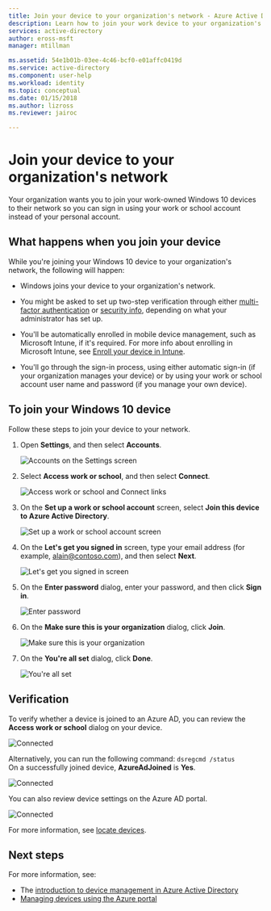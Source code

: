 ```yaml
---
title: Join your device to your organization's network - Azure Active Directory | Microsoft Docs
description: Learn how to join your work device to your organization's network.
services: active-directory
author: eross-msft
manager: mtillman

ms.assetid: 54e1b01b-03ee-4c46-bcf0-e01affc0419d
ms.service: active-directory
ms.component: user-help
ms.workload: identity
ms.topic: conceptual
ms.date: 01/15/2018
ms.author: lizross
ms.reviewer: jairoc

---
```

# Join your device to your organization's network

Your organization wants you to join your work-owned Windows 10 devices to their network so you can sign in using your work or school account instead of your personal account.

## What happens when you join your device
While you're joining your Windows 10 device to your organization's network, the following will happen:

- Windows joins your device to your organization's network.

- You might be asked to set up two-step verification through either [multi-factor authentication](multi-factor-authentication-end-user-first-time.md) or [security info](user-help-security-info-overview.md), depending on what your administrator has set up.

- You'll be automatically enrolled in mobile device management, such as Microsoft Intune, if it's required. For more info about enrolling in Microsoft Intune, see [Enroll your device in Intune](https://docs.microsoft.com/en-us/intune-user-help/enroll-your-device-in-intune-all).

- You'll go through the sign-in process, using either automatic sign-in (if your organization manages your device) or by using your work or school account user name and password (if you manage your own device).

## To join your Windows 10 device

Follow these steps to join your device to your network.

1. Open **Settings**, and then select **Accounts**.

    ![Accounts on the Settings screen](./media/user-help-join-device-on-network/02.png)

2. Select **Access work or school**, and then select **Connect**.

    ![Access work or school and Connect links](./media/user-help-join-device-on-network/03.png)

3. On the **Set up a work or school account** screen, select **Join this device to Azure Active Directory**.

    ![Set up a work or school account screen](./media/user-help-join-device-on-network/04.png)

4. On the **Let's get you signed in** screen, type your email address (for example, alain@contoso.com), and then select **Next**.

    ![Let's get you signed in screen](./media/user-help-join-device-on-network/10.png)





6. On the  **Enter password** dialog, enter your password, and then click **Sign in**.

    ![Enter password](./media/user-help-join-device-on-network/05.png)


7. On the  **Make sure this is your organization** dialog, click **Join**.

    ![Make sure this is your organization](./media/user-help-join-device-on-network/11.png)


8. On the **You're all set** dialog, click **Done**.

    ![You're all set](./media/user-help-join-device-on-network/12.png)

## Verification

To verify whether a device is joined to an Azure AD, you can review the **Access work or school** dialog on your device.

![Connected](./media/user-help-join-device-on-network/13.png)

Alternatively, you can run the following command: `dsregcmd /status`  
On a successfully joined device, **AzureAdJoined** is **Yes**.

![Connected](./media/user-help-join-device-on-network/14.png)

You can also review device settings on the Azure AD portal.

![Connected](./media/user-help-join-device-on-network/15.png)

For more information, see [locate devices](../devices/device-management-azure-portal.md#locate-devices).


## Next steps

For more information, see: 

- The [introduction to device management in Azure Active Directory](../devices/overview.md)
- [Managing devices using the Azure portal](../devices/device-management-azure-portal.md)